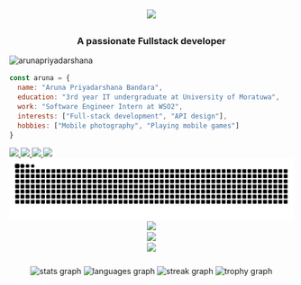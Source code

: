 <div align="left">
</div>

###
<h1 align="center">
    <img src="https://readme-typing-svg.herokuapp.com/?font=Righteous&size=35&center=true&vCenter=true&width=500&height=70&duration=4000&lines=Hi+There!+👋;+I'm+Aruna+Priyadarshana!;" />
</h1>
<h3 align="center">A passionate Fullstack developer</h3>

<p align="left"> <img src="https://komarev.com/ghpvc/?username=arunapriyadarshana&label=Profile%20views&color=0e75b6&style=flat" alt="arunapriyadarshana" /> </p>


```javascript
const aruna = {
  name: "Aruna Priyadarshana Bandara",
  education: "3rd year IT undergraduate at University of Moratuwa",
  work: "Software Engineer Intern at WSO2",
  interests: ["Full-stack development", "API design"],
  hobbies: ["Mobile photography", "Playing mobile games"]
}
```

<div align="left"> 
  <a href="mailto:arunapbandara45@gmail.com">
    <img src="https://img.shields.io/badge/Gmail-333333?style=for-the-badge&logo=gmail&logoColor=red" />
  </a>
  <a href="https://www.linkedin.com/in/arunapriyadarshana" target="_blank">
    <img src="https://img.shields.io/badge/LinkedIn-0077B5?style=for-the-badge&logo=linkedin&logoColor=white" target="_blank" />
  </a>
  <a href="https://arunapriyadarshana.me" target="_blank">
     <img src="https://img.shields.io/badge/Portfolio-FF5722?style=for-the-badge&logo=todoist&logoColor=white" target="_blank" /> <!-- sqlite, safari, google-chrome are other good icon options -->
  </a>
    <a href="https://medium.com/@arunapbandara45" target="_blank">
    <img src="https://img.shields.io/badge/Medium-000000?style=for-the-badge&logo=Medium&labelColor=black" target="_blank" />
  </a>
</div>

<div align="center">

<img  alt="GitHub Snake" src="https://raw.githubusercontent.com/arunapriyadarshana/arunapriyadarshana/output/github-contribution-grid-snake.svg" />

</div>

<div align="center">
    <img src="https://skillicons.dev/icons?i=nextjs,react,nodejs,spring,tailwind,materialui,html,css" /><br>
    <img src="https://skillicons.dev/icons?i=ts,js,java,py,c,mongodb,mysql,postgres,prisma,appwrite,git,figma" /><br>
  <img src="https://skillicons.dev/icons?i=vscode,idea,postman" />
</div>

###

<div align="center">
  <img src="https://github-readme-stats.vercel.app/api?username=arunapriyadarshana&hide_title=false&hide_rank=false&show_icons=true&include_all_commits=true&count_private=true&disable_animations=false&theme=dracula&locale=en&hide_border=true&order=1" height="150" alt="stats graph"  />
  <img src="https://github-readme-stats.vercel.app/api/top-langs?username=arunapriyadarshana&locale=en&hide_title=false&layout=compact&card_width=320&langs_count=7&theme=dracula&hide_border=true&order=2" height="150" alt="languages graph"  />
  <img src="https://streak-stats.demolab.com?user=arunapriyadarshana&locale=en&mode=daily&theme=dracula&hide_border=true&border_radius=5&order=3" height="150" alt="streak graph"  />
  <img src="https://github-profile-trophy.vercel.app?username=arunapriyadarshana&theme=dracula&column=-1&row=1&margin-w=8&margin-h=8&no-bg=false&no-frame=false&order=4" height="150" alt="trophy graph"  />
</div>

